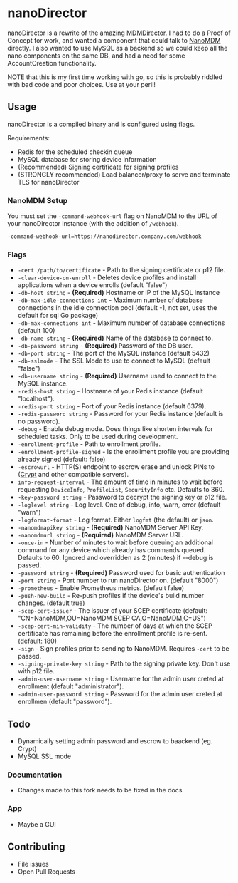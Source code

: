 # nanoDirector

nanoDirector is a rewrite of the amazing [MDMDirector](https://github.com/mamdirector/mdmdirector). I had to do a Proof of Concept for work, and wanted a component that could talk to [NanoMDM](https://github.com/NanoMDM/nanomdm) directly. I also wanted to use MySQL as a backend so we could keep all the nano components on the same DB, and had a need for some AccountCreation functionality.

NOTE that this is my first time working with go, so this is probably riddled with bad code and poor choices. Use at your peril!

## Usage

nanoDirector is a compiled binary and is configured using flags.

Requirements:

* Redis for the scheduled checkin queue
* MySQL database for storing device information
* (Recommended) Signing certificate for signing profiles
* (STRONGLY recommended) Load balancer/proxy to serve and terminate TLS for nanoDirector


### NanoMDM Setup

You must set the `-command-webhook-url` flag on NanoMDM to the URL of your nanoDirector instance (with the addition of `/webhook`).

```
-command-webhook-url=https://nanodirector.company.com/webhook
```

### Flags

- `-cert /path/to/certificate` - Path to the signing certificate or p12 file.
- `-clear-device-on-enroll` - Deletes device profiles and install applications when a device enrolls (default "false")
- `-db-host string` - **(Required)** Hostname or IP of the MySQL instance
- `-db-max-idle-connections int` - Maximum number of database connections in the idle connection pool (default -1, not set, uses the default for sql Go package)
- `-db-max-connections int` - Maximum number of database connections (default 100)
- `-db-name string` - **(Required)** Name of the database to connect to.
- `-db-password string` - **(Required)** Password of the DB user.
- `-db-port string` - The port of the MySQL instance (default 5432)
- `-db-sslmode` - The SSL Mode to use to connect to MySQL (default "false")
- `-db-username string` - **(Required)** Username used to connect to the MySQL instance.
- `-redis-host string` - Hostname of your Redis instance (default "localhost").
- `-redis-port string` - Port of your Redis instance (default 6379).
- `-redis-password string` - Password for your Redis instance (default is no password).
- `-debug` - Enable debug mode. Does things like shorten intervals for scheduled tasks. Only to be used during development.
- `-enrollment-profile` - Path to enrollment profile.
- `-enrollment-profile-signed` - Is the enrollment profile you are providing already signed (default: false)
- `-escrowurl` - HTTP(S) endpoint to escrow erase and unlock PINs to ([Crypt](https://github.com/grahamgilbert/crypt-server) and other compatible servers).
- `info-request-interval` - The amount of time in minutes to wait before requesting `DeviceInfo`, `ProfileList`, `SecurityInfo` etc. Defaults to 360.
- `-key-password string` - Password to decrypt the signing key or p12 file.
- `-loglevel string` - Log level. One of debug, info, warn, error (default "warn")
- `-logformat-format` - Log format. Either `logfmt` (the default) or `json`.
- `-nanomdmapikey string` - **(Required)** NanoMDM Server API Key.
- `-nanomdmurl string` - **(Required)** NanoMDM Server URL.
- `-once-in` - Number of minutes to wait before queuing an additional command for any device which already has commands queued. Defaults to 60. Ignored and overridden as 2 (minutes) if --debug is passed.
- `-password string` - **(Required)** Password used for basic authentication
- `-port string` - Port number to run nanoDirector on. (default "8000")
- `-prometheus` - Enable Prometheus metrics. (default false)
- `-push-new-build` - Re-push profiles if the device's build number changes. (default true)
- `-scep-cert-issuer` - The issuer of your SCEP certificate (default: "CN=NanoMDM,OU=NanoMDM SCEP CA,O=NanoMDM,C=US")
- `-scep-cert-min-validity` - The number of days at which the SCEP certificate has remaining before the enrollment profile is re-sent. (default: 180)
- `-sign` - Sign profiles prior to sending to NanoMDM. Requires `-cert` to be passed.
- `-signing-private-key string` - Path to the signing private key. Don't use with p12 file.
- `-admin-user-username string` - Username for the admin user creted at enrollment (default "administrator").
- `-admin-user-password string` - Password for the admin user creted at enrollmen (default "password").


## Todo

- Dynamically setting admin password and escrow to baackend (eg. Crypt)
- MySQL SSL mode

### Documentation

- Changes made to this fork needs to be fixed in the docs

### App

- Maybe a GUI

## Contributing

- File issues
- Open Pull Requests
